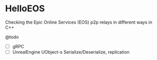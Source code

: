 # HelloEOS
Checking the Epic Online Services (EOS) p2p relays in different ways in C++

@todo
- [ ] gRPC
- [ ] UnrealEngine UObject-s Serialize/Deserialize, replication
